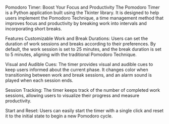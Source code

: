 Pomodoro Timer: Boost Your Focus and Productivity
The Pomodoro Timer is a Python application built using the Tkinter library. It is designed to help users implement the Pomodoro Technique, a time management method that improves focus and productivity by breaking work into intervals and incorporating short breaks.

Features
Customizable Work and Break Durations: Users can set the duration of work sessions and breaks according to their preferences. By default, the work session is set to 25 minutes, and the break duration is set to 5 minutes, aligning with the traditional Pomodoro Technique.

Visual and Audible Cues: The timer provides visual and audible cues to keep users informed about the current phase. It changes color when transitioning between work and break sessions, and an alarm sound is played when each session ends.

Session Tracking: The timer keeps track of the number of completed work sessions, allowing users to visualize their progress and measure productivity.

Start and Reset: Users can easily start the timer with a single click and reset it to the initial state to begin a new Pomodoro cycle.